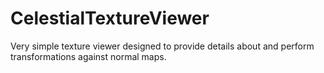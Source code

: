 # CelestialTextureViewer
Very simple texture viewer designed to provide details about and perform transformations against normal maps.

